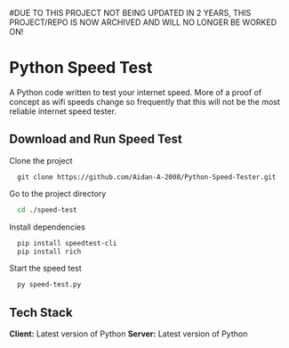 #DUE TO THIS PROJECT NOT BEING UPDATED IN 2 YEARS, THIS PROJECT/REPO IS NOW ARCHIVED AND WILL NO LONGER BE WORKED ON!
# Python Speed Test

A Python code written to test your internet speed. More of a proof of concept as wifi speeds change so frequently that this will not be the most reliable internet speed tester.




## Download and Run Speed Test

Clone the project

```git
  git clone https://github.com/Aidan-A-2008/Python-Speed-Tester.git
```

Go to the project directory

```bash
  cd ./speed-test
```

Install dependencies

```bash
  pip install speedtest-cli
  pip install rich
```

Start the speed test

```bash
  py speed-test.py
```


## Tech Stack

**Client:** Latest version of Python
**Server:** Latest version of Python

